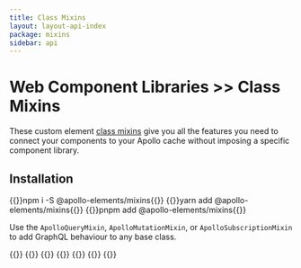 ```yaml
---
title: Class Mixins
layout: layout-api-index
package: mixins
sidebar: api
---
```


# Web Component Libraries >> Class Mixins

These custom element [class mixins](http://justinfagnani.com/2015/12/21/real-mixins-with-javascript-classes/) give you all the features you need to connect your components to your Apollo cache without imposing a specific component library.

## Installation

<code-tabs collection="package-managers" default-tab="npm">
  {{<code-tab package="npm">}}npm i -S @apollo-elements/mixins{{</code-tab>}}
  {{<code-tab package="yarn">}}yarn add @apollo-elements/mixins{{</code-tab>}}
  {{<code-tab package="pnpm">}}pnpm add @apollo-elements/mixins{{</code-tab>}}
</code-tabs>

Use the `ApolloQueryMixin`, `ApolloMutationMixin`, or `ApolloSubscriptionMixin` to add GraphQL behaviour to any base class.

{{<docs-playground id="apollo-mixins" lang="js">}}
  {{<playground-file name="Hello.ts" include="Hello.ts" />}}
  {{<playground-file name="index.html" include="index.html" />}}
  {{<playground-file name="style.css" include="style.css" />}}
  {{<playground-file name="Hello.query.graphql.ts" include="Hello.query.graphql.ts" />}}
  {{<playground-file name="client.ts" include="client.ts" />}}
{{</docs-playground>}}

<style>
  #apollo-mixins {
    --playground-preview-width: 300px;
  }
</style>
